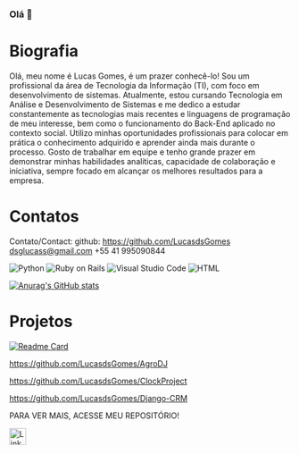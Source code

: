 ### Olá 👋

# Biografia
Olá, meu nome é Lucas Gomes, é um prazer conhecê-lo! 
Sou um profissional da área de Tecnologia da Informação (TI), com foco em desenvolvimento de sistemas. Atualmente, estou cursando Tecnologia em Análise e Desenvolvimento de Sistemas e me dedico a estudar constantemente as tecnologias mais recentes e linguagens de programação de meu interesse, bem como o funcionamento do Back-End aplicado no contexto social. Utilizo minhas oportunidades profissionais para colocar em prática o conhecimento adquirido e aprender ainda mais durante o processo. Gosto de trabalhar em equipe e tenho grande prazer em demonstrar minhas habilidades analíticas, capacidade de colaboração e iniciativa, sempre focado em alcançar os melhores resultados para a empresa.

# Contatos

Contato/Contact:
github: https://github.com/LucasdsGomes
dsglucass@gmail.com
+55 41 995090844

![Python](https://img.shields.io/badge/Python-FFD43B?style=for-the-badge&logo=python&logoColor=blue)
![Ruby on Rails](https://img.shields.io/badge/Ruby_on_Rails-CC0000?style=for-the-badge&logo=ruby-on-rails&logoColor=white)
![Visual Studio Code](https://img.shields.io/badge/VSCode-0078D4?style=for-the-badge&logo=visual%20studio%20code&logoColor=white)
![HTML](https://img.shields.io/badge/HTML5-E34F26?style=for-the-badge&logo=html5&logoColor=white)

[![Anurag's GitHub stats](https://github-readme-stats.vercel.app/api?username=LucasdsGomes)](https://github.com/anuraghazra/github-readme-stats)

# Projetos

[![Readme Card](https://github-readme-stats.vercel.app/api/pin/?username=LucasdsGomes&repo=LucasdsGomes.github.io)](https://github.com/anuraghazra/github-readme-stats)

https://github.com/LucasdsGomes/AgroDJ

https://github.com/LucasdsGomes/ClockProject

https://github.com/LucasdsGomes/Django-CRM

PARA VER MAIS, ACESSE MEU REPOSITÓRIO!


[<img src='https://img.shields.io/badge/LinkedIn-0077B5?style=for-the-badge&logo=linkedin&logoColor=white' alt='Linkedin' height='30'>](https://www.linkedin.com/in/lucas-gomes-b2778a252)
